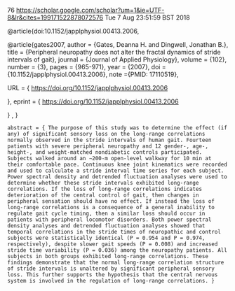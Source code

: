 76
https://scholar.google.com/scholar?um=1&ie=UTF-8&lr&cites=199171522878072576
Tue  7 Aug 23:51:59 BST 2018




@article{doi:10.1152/japplphysiol.00413.2006,


@article{gates2007,
author = {Gates, Deanna H. and Dingwell, Jonathan B.},
title = {Peripheral neuropathy does not alter the fractal dynamics of stride intervals of gait},
journal = {Journal of Applied Physiology},
volume = {102},
number = {3},
pages = {965-971},
year = {2007},
doi = {10.1152/japplphysiol.00413.2006},
    note ={PMID: 17110519},

URL = { 
        https://doi.org/10.1152/japplphysiol.00413.2006
    
},
eprint = { 
        https://doi.org/10.1152/japplphysiol.00413.2006
    
}
,
}


    abstract = { The purpose of this study was to determine the effect (if any) of significant sensory loss on the long-range correlations normally observed in the stride intervals of human gait. Fourteen patients with severe peripheral neuropathy and 12 gender-, age-, height-, and weight-matched nondiabetic controls participated. Subjects walked around an ∼200-m open-level walkway for 10 min at their comfortable pace. Continuous knee joint kinematics were recorded and used to calculate a stride interval time series for each subject. Power spectral density and detrended fluctuation analyses were used to determine whether these stride intervals exhibited long-range correlations. If the loss of long-range correlations indicates deterioration of the central control of gait, then changes in peripheral sensation should have no effect. If instead the loss of long-range correlations is a consequence of a general inability to regulate gait cycle timing, then a similar loss should occur in patients with peripheral locomotor disorders. Both power spectral density analyses and detrended fluctuation analyses showed that temporal correlations in the stride times of neuropathic and control subjects were statistically identical (P = 0.954 and P = 0.974, respectively), despite slower gait speeds (P = 0.008) and increased stride time variability (P = 0.036) among the neuropathy patients. All subjects in both groups exhibited long-range correlations. These findings demonstrate that the normal long-range correlation structure of stride intervals is unaltered by significant peripheral sensory loss. This further supports the hypothesis that the central nervous system is involved in the regulation of long-range correlations. }
